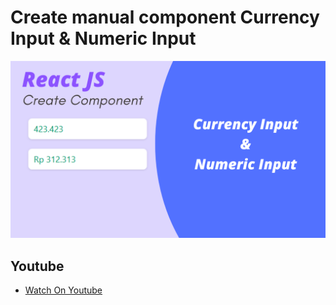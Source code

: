 # Create manual component Currency Input & Numeric Input

![This is an image](/public/thumbnail.png)

## Youtube
- [Watch On Youtube](https://youtu.be/_2tebGUPP0k)